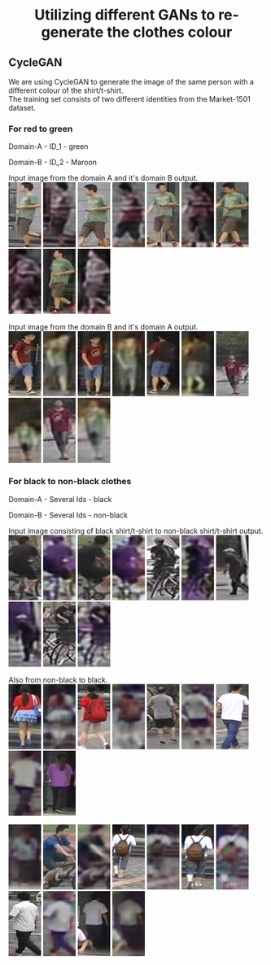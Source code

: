 <h1 align="center"> Utilizing different GANs to re-generate the clothes colour  </h1>

<h2>CycleGAN</h2>

We are using CycleGAN to generate the image of the same person with a different colour of the shirt/t-shirt.   
The training set consists of two different identities from the Market-1501 dataset. 

<h3>For red to green</h3>
Domain-A - ID_1 - green   

Domain-B - ID_2 - Maroon   

Input image from the domain A and it's domain B output.   
![](https://github.com/Dipeshtamboli/GAN_for_clothes/blob/master/CycleGAN/output_old/A/0005_in.jpg)
![](https://github.com/Dipeshtamboli/GAN_for_clothes/blob/master/CycleGAN/output_old/A/0005.png)
![](https://github.com/Dipeshtamboli/GAN_for_clothes/blob/master/CycleGAN/output_old/A/0004_in.jpg)
![](https://github.com/Dipeshtamboli/GAN_for_clothes/blob/master/CycleGAN/output_old/A/0004.png)
![](https://github.com/Dipeshtamboli/GAN_for_clothes/blob/master/CycleGAN/output_old/A/0003_in.jpg)
![](https://github.com/Dipeshtamboli/GAN_for_clothes/blob/master/CycleGAN/output_old/A/0003.png)
![](https://github.com/Dipeshtamboli/GAN_for_clothes/blob/master/CycleGAN/output_old/A/0002_in.jpg)
![](https://github.com/Dipeshtamboli/GAN_for_clothes/blob/master/CycleGAN/output_old/A/0002.png)
![](https://github.com/Dipeshtamboli/GAN_for_clothes/blob/master/CycleGAN/output_old/A/0001_in.jpg)
![](https://github.com/Dipeshtamboli/GAN_for_clothes/blob/master/CycleGAN/output_old/A/0001.png)


Input image from the domain B and it's domain A output.   
![](https://github.com/Dipeshtamboli/GAN_for_clothes/blob/master/CycleGAN/output_old/B/0005_in.jpg)
![](https://github.com/Dipeshtamboli/GAN_for_clothes/blob/master/CycleGAN/output_old/B/0005.png)
![](https://github.com/Dipeshtamboli/GAN_for_clothes/blob/master/CycleGAN/output_old/B/0004_in.jpg)
![](https://github.com/Dipeshtamboli/GAN_for_clothes/blob/master/CycleGAN/output_old/B/0004.png)
![](https://github.com/Dipeshtamboli/GAN_for_clothes/blob/master/CycleGAN/output_old/B/0003_in.jpg)
![](https://github.com/Dipeshtamboli/GAN_for_clothes/blob/master/CycleGAN/output_old/B/0003.png)
![](https://github.com/Dipeshtamboli/GAN_for_clothes/blob/master/CycleGAN/output_old/B/0002_in.jpg)
![](https://github.com/Dipeshtamboli/GAN_for_clothes/blob/master/CycleGAN/output_old/B/0002.png)
![](https://github.com/Dipeshtamboli/GAN_for_clothes/blob/master/CycleGAN/output_old/B/0001_in.jpg)
![](https://github.com/Dipeshtamboli/GAN_for_clothes/blob/master/CycleGAN/output_old/B/0001.png)

<h3>For black to non-black clothes</h3>
Domain-A - Several Ids - black

Domain-B - Several Ids - non-black   

Input image consisting of black shirt/t-shirt to non-black shirt/t-shirt output.   
![](https://github.com/Dipeshtamboli/GAN_for_clothes/blob/master/CycleGAN/output_v1/B/0001_in.jpg)
![](https://github.com/Dipeshtamboli/GAN_for_clothes/blob/master/CycleGAN/output_v1/B/0001_out.png)
![](https://github.com/Dipeshtamboli/GAN_for_clothes/blob/master/CycleGAN/output_v1/B/0002_in.jpg)
![](https://github.com/Dipeshtamboli/GAN_for_clothes/blob/master/CycleGAN/output_v1/B/0002_out.png)
![](https://github.com/Dipeshtamboli/GAN_for_clothes/blob/master/CycleGAN/output_v1/B/0003_in.jpg)
![](https://github.com/Dipeshtamboli/GAN_for_clothes/blob/master/CycleGAN/output_v1/B/0003_out.png)
![](https://github.com/Dipeshtamboli/GAN_for_clothes/blob/master/CycleGAN/output_v1/B/0004_in.jpg)
![](https://github.com/Dipeshtamboli/GAN_for_clothes/blob/master/CycleGAN/output_v1/B/0004_out.png)
![](https://github.com/Dipeshtamboli/GAN_for_clothes/blob/master/CycleGAN/output_v1/B/0005_in.jpg)
![](https://github.com/Dipeshtamboli/GAN_for_clothes/blob/master/CycleGAN/output_v1/B/0005_out.png)

Also from non-black to black.   
![](https://github.com/Dipeshtamboli/GAN_for_clothes/blob/master/CycleGAN/output_v1/A/0001_in.jpg)
![](https://github.com/Dipeshtamboli/GAN_for_clothes/blob/master/CycleGAN/output_v1/A/0001_out.png)
![](https://github.com/Dipeshtamboli/GAN_for_clothes/blob/master/CycleGAN/output_v1/A/0002_in.jpg)
![](https://github.com/Dipeshtamboli/GAN_for_clothes/blob/master/CycleGAN/output_v1/A/0002_out.png)
![](https://github.com/Dipeshtamboli/GAN_for_clothes/blob/master/CycleGAN/output_v1/A/0003_in.jpg)
![](https://github.com/Dipeshtamboli/GAN_for_clothes/blob/master/CycleGAN/output_v1/A/0003_out.png)
![](https://github.com/Dipeshtamboli/GAN_for_clothes/blob/master/CycleGAN/output_v1/A/0004_in.jpg)
![](https://github.com/Dipeshtamboli/GAN_for_clothes/blob/master/CycleGAN/output_v1/A/0004_out.png)
![](https://github.com/Dipeshtamboli/GAN_for_clothes/blob/master/CycleGAN/output_v1/A/0005_in.jpg)


![](https://github.com/Dipeshtamboli/GAN_for_clothes/blob/master/CycleGAN/output_v1/A/0005_out.png)
![](https://github.com/Dipeshtamboli/GAN_for_clothes/blob/master/CycleGAN/output_v1/A/0006_in.jpg)
![](https://github.com/Dipeshtamboli/GAN_for_clothes/blob/master/CycleGAN/output_v1/A/0006_out.png)
![](https://github.com/Dipeshtamboli/GAN_for_clothes/blob/master/CycleGAN/output_v1/A/0007_in.jpg)
![](https://github.com/Dipeshtamboli/GAN_for_clothes/blob/master/CycleGAN/output_v1/A/0007_out.png)
![](https://github.com/Dipeshtamboli/GAN_for_clothes/blob/master/CycleGAN/output_v1/A/0008_in.jpg)
![](https://github.com/Dipeshtamboli/GAN_for_clothes/blob/master/CycleGAN/output_v1/A/0008_out.png)
![](https://github.com/Dipeshtamboli/GAN_for_clothes/blob/master/CycleGAN/output_v1/A/0009_in.jpg)
![](https://github.com/Dipeshtamboli/GAN_for_clothes/blob/master/CycleGAN/output_v1/A/0009_out.png)
![](https://github.com/Dipeshtamboli/GAN_for_clothes/blob/master/CycleGAN/output_v1/A/0010_in.jpg)
![](https://github.com/Dipeshtamboli/GAN_for_clothes/blob/master/CycleGAN/output_v1/A/0010_out.png)